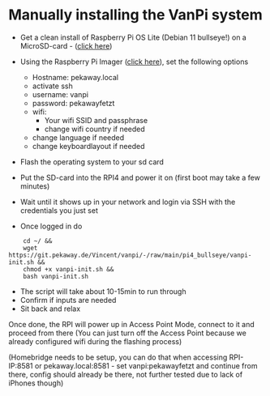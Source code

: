 # Manually installing the VanPi system

- Get a clean install of Raspberry Pi OS Lite (Debian 11 bullseye!)  on a MicroSD-card - ([click here](https://www.raspberrypi.com/software/operating-systems/))
 - Using the Raspberry Pi Imager ([click here](https://www.raspberrypi.com/software/)), set the following options
    - Hostname: pekaway.local
    - activate ssh
    - username: vanpi
    - password: pekawayfetzt
    - wifi:
        - Your wifi SSID and passphrase
        - change wifi country if needed
    - change language if needed
    - change keyboardlayout if needed

- Flash the operating system to your sd card


- Put the SD-card into the RPI4 and power it on (first boot may take a few minutes)
- Wait until it shows up in your network and login via SSH with the credentials you just set
- Once logged in do
```
    cd ~/ &&
    wget https://git.pekaway.de/Vincent/vanpi/-/raw/main/pi4_bullseye/vanpi-init.sh &&
    chmod +x vanpi-init.sh &&
    bash vanpi-init.sh
```

- The script will take about 10-15min to run through
- Confirm if inputs are needed
- Sit back and relax

Once done, the RPI will power up in Access Point Mode, connect to it and proceed from there
(You can just turn off the Access Point because we already configured wifi during the flashing process)

(Homebridge needs to be setup, you can do that when accessing RPI-IP:8581 or pekaway.local:8581 - set vanpi:pekawayfetzt and continue from there, config should already be there, not further tested due to lack of iPhones though)
